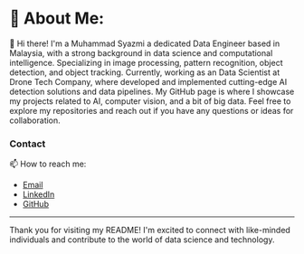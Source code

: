 # 💫 About Me:

👋 Hi there! I'm a Muhammad Syazmi a dedicated Data Engineer based in Malaysia, with a strong background in data science and computational intelligence. Specializing in image processing, pattern recognition, object detection, and object tracking. Currently, working as an Data Scientist at Drone Tech Company, where developed and implemented cutting-edge AI detection solutions and data pipelines. My GitHub page is where I showcase my projects related to AI, computer vision, and a bit of big data. Feel free to explore my repositories and reach out if you have any questions or ideas for collaboration.
### Contact

📫 How to reach me:
- [Email](syazmisuhaidi@gmail.com)
- [LinkedIn](https://www.linkedin.com/in/muhammad-syazmi-suhaidi-8a3076100/)
- [GitHub](https://github.com/syazmisuhaidi)

---

Thank you for visiting my README! I'm excited to connect with like-minded individuals and contribute to the world of data science and technology.

<!---
syazmisuhaidi/syazmisuhaidi is a ✨ special ✨ repository because its `README.md` (this file) appears on your GitHub profile.
You can click the Preview link to take a look at your changes.
--->
